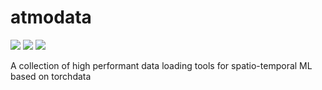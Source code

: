 # atmodata
[![](https://img.shields.io/github/actions/workflow/status/sehoffmann/atmodata/run_tests.yml?logo=github)](https://github.com/sehoffmann/atmodata/actions/workflows/run_tests.yml)
[![](https://img.shields.io/github/actions/workflow/status/sehoffmann/atmodata/linting.yml?label=lint&logo=github)](https://github.com/sehoffmann/atmodata/actions/workflows/linting.yml)
[![](https://img.shields.io/pypi/v/atmodata)](https://pypi.org/project/atmodata/)

A collection of high performant data loading tools for spatio-temporal ML based on torchdata
